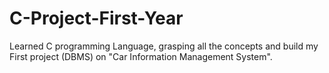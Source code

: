 # C-Project-First-Year
Learned C programming Language, grasping all the concepts and build my First project (DBMS) on "Car Information Management System".
